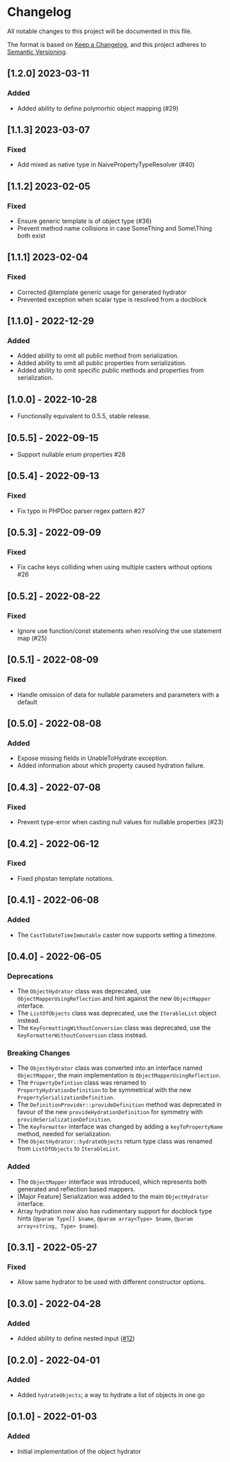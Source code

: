 # Changelog 

All notable changes to this project will be documented in this file.

The format is based on [Keep a Changelog](https://keepachangelog.com/en/1.0.0/),
and this project adheres to [Semantic Versioning](https://semver.org/spec/v2.0.0.html).

## [1.2.0] 2023-03-11

### Added

- Added ability to define polymorhic object mapping (#29)


## [1.1.3] 2023-03-07

### Fixed

- Add mixed as native type in NaivePropertyTypeResolver (#40)

## [1.1.2] 2023-02-05

### Fixed

- Ensure generic template is of object type (#36)
- Prevent method name collisions in case SomeThing and Some\Thing both exist 

## [1.1.1] 2023-02-04

### Fixed

- Corrected @template generic usage for generated hydrator
- Prevented exception when scalar type is resolved from a docblock

## [1.1.0] - 2022-12-29

### Added

- Added ability to omit all public method from serialization.
- Added ability to omit all public properties from serialization.
- Added ability to omit specific public methods and properties from serialization.

## [1.0.0] - 2022-10-28

- Functionally equivalent to 0.5.5, stable release.

## [0.5.5] - 2022-09-15

- Support nullable enum properties #28

## [0.5.4] - 2022-09-13

### Fixed

- Fix typo in PHPDoc parser regex pattern #27

## [0.5.3] - 2022-09-09

### Fixed

- Fix cache keys colliding when using multiple casters without options #26

## [0.5.2] - 2022-08-22

### Fixed

- Ignore use function/const statements when resolving the use statement map (#25)

## [0.5.1] - 2022-08-09

### Fixed

- Handle omission of data for nullable parameters and parameters with a default

## [0.5.0] - 2022-08-08

### Added

- Expose missing fields in UnableToHydrate exception.
- Added information about which property caused hydration failure.

## [0.4.3] - 2022-07-08

### Fixed

- Prevent type-error when casting null values for nullable properties (#23)

## [0.4.2] - 2022-06-12

### Fixed

- Fixed phpstan template notations.

## [0.4.1] - 2022-06-08

### Added

- The `CastToDateTimeImmutable` caster now supports setting a timezone.

## [0.4.0] - 2022-06-05

### Deprecations

- The `ObjectHydrator` class was deprecated, use `ObjectMapperUsingReflection` and hint against the new `ObjectMapper` interface.
- The `ListOfObjects` class was deprecated, use the `IterableList` object instead.
- The `KeyFormattingWithoutConversion` class was deprecated, use the `KeyFormatterWithoutConversion` class instead.

### Breaking Changes

- The `ObjectHydrator` class was converted into an interface named `ObjectMapper`, the main implementation is `ObjectMapperUsingReflection`.
- The `PropertyDefintion` class was renamed to `PropertyHydrationDefinition` to be symmetrical with the new `PropertySerializationDefinition`.
- The `DefinitionProvider::provideDefinition` method was deprecated in favour of the new `provideHydrationDefinition` for symmetry with `provideSerializationDefinition`.
- The `KeyFormatter` interface was changed by adding a `keyToPropertyName` method, needed for serialization.
- The `ObjectHydrator::hydrateObjects` return type class was renamed from `ListOfObjects` to `IterableList`.

### Added

- The `ObjectMapper` interface was introduced, which represents both generated and reflection based mappers.
- [Major Feature] Serialization was added to the main `ObjectHydrator` interface.
- Array hydration now also has rudimentary support for docblock type hints (`@param Type[] $name`, `@param array<Type> $name`, `@param array<string, Type> $name`).

## [0.3.1] - 2022-05-27

### Fixed

- Allow same hydrator to be used with different constructor options.

## [0.3.0] - 2022-04-28

### Added

- Added ability to define nested input ([#12](https://github.com/EventSaucePHP/ObjectHydrator/pull/12))

## [0.2.0] - 2022-04-01

### Added

- Added `hydrateObjects`; a way to hydrate a list of objects in one go

## [0.1.0] - 2022-01-03

### Added

- Initial implementation of the object hydrator
